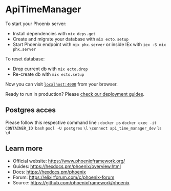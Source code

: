 # ApiTimeManager

To start your Phoenix server:

  * Install dependencies with `mix deps.get`
  * Create and migrate your database with `mix ecto.setup`
  * Start Phoenix endpoint with `mix phx.server` or inside IEx with `iex -S mix phx.server`

To reset database:

  * Drop current db with `mix ecto.drop`
  * Re-create db with `mix ecto.setup`

Now you can visit [`localhost:4000`](http://localhost:4000) from your browser.

Ready to run in production? Please [check our deployment guides](https://hexdocs.pm/phoenix/deployment.html).

## Postgres acces

Please follow this respective command line :
`docker ps`
`docker exec -it CONTAINER_ID bash`
`psql -U postgres`
`\l`
`\connect api_time_manager_dev`
`ls`
`\d`


## Learn more

  * Official website: https://www.phoenixframework.org/
  * Guides: https://hexdocs.pm/phoenix/overview.html
  * Docs: https://hexdocs.pm/phoenix
  * Forum: https://elixirforum.com/c/phoenix-forum
  * Source: https://github.com/phoenixframework/phoenix
